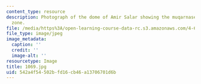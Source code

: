 ```yaml
---
content_type: resource
description: Photograph of the dome of Amir Salar showing the muqarnased transitional
  zone.
file: /media/https%3A/open-learning-course-data-rc.s3.amazonaws.com/4-615-the-architecture-of-cairo-spring-2002/542a4f54502bfd16cb46a13706701d6b_1069.jpg
file_type: image/jpeg
image_metadata:
  caption: ''
  credit: ''
  image-alt: ''
resourcetype: Image
title: 1069.jpg
uid: 542a4f54-502b-fd16-cb46-a13706701d6b
---
```

